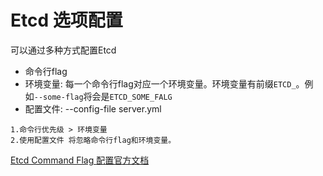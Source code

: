 # Etcd 选项配置
可以通过多种方式配置Etcd
- 命令行flag
- 环境变量: 每一个命令行flag对应一个环境变量。环境变量有前缀`ETCD_`。例如`--some-flag`将会是`ETCD_SOME_FALG`
- 配置文件: --config-file server.yml
```text
1.命令行优先级 > 环境变量
2.使用配置文件 将忽略命令行flag和环境变量。
```
[Etcd Command Flag 配置官方文档](https://etcd.io/docs/v3.6/op-guide/configuration/)